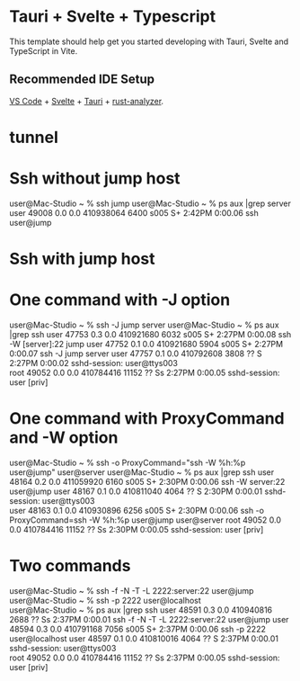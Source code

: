 # Tauri + Svelte + Typescript

This template should help get you started developing with Tauri, Svelte and TypeScript in Vite.

## Recommended IDE Setup

[VS Code](https://code.visualstudio.com/) + [Svelte](https://marketplace.visualstudio.com/items?itemName=svelte.svelte-vscode) + [Tauri](https://marketplace.visualstudio.com/items?itemName=tauri-apps.tauri-vscode) + [rust-analyzer](https://marketplace.visualstudio.com/items?itemName=rust-lang.rust-analyzer).


# tunnel
# Ssh without jump host
user@Mac-Studio ~ % ssh jump
user@Mac-Studio ~ % ps aux |grep server
user              49008   0.0  0.0 410938064   6400 s005  S+    2:42PM   0:00.06 ssh user@jump

# Ssh with jump host
# One command with -J option
user@Mac-Studio ~ % ssh -J jump server
user@Mac-Studio ~ % ps aux |grep ssh
user              47753   0.3  0.0 410921680   6032 s005  S+    2:27PM   0:00.08 ssh -W [server]:22 jump
user              47752   0.1  0.0 410921680   5904 s005  S+    2:27PM   0:00.07 ssh -J jump server
user              47757   0.1  0.0 410792608   3808   ??  S     2:27PM   0:00.02 sshd-session: user@ttys003  
root             49052   0.0  0.0 410784416  11152   ??  Ss    2:27PM   0:00.05 sshd-session: user [priv]
# One command with ProxyCommand and -W option
user@Mac-Studio ~ % ssh -o ProxyCommand="ssh -W %h:%p user@jump" user@server
user@Mac-Studio ~ % ps aux |grep ssh
user              48164   0.2  0.0 411059920   6160 s005  S+    2:30PM   0:00.06 ssh -W server:22 user@jump
user              48167   0.1  0.0 410811040   4064   ??  S     2:30PM   0:00.01 sshd-session: user@ttys003  
user              48163   0.1  0.0 410930896   6256 s005  S+    2:30PM   0:00.06 ssh -o ProxyCommand=ssh -W %h:%p user@jump user@server
root             49052   0.0  0.0 410784416  11152   ??  Ss    2:30PM   0:00.05 sshd-session: user [priv]

# Two commands
user@Mac-Studio ~ % ssh -f -N -T -L 2222:server:22 user@jump
user@Mac-Studio ~ % ssh -p 2222 user@localhost   
user@Mac-Studio ~ % ps aux |grep ssh
user              48591   0.3  0.0 410940816   2688   ??  Ss    2:37PM   0:00.01 ssh -f -N -T -L 2222:server:22 user@jump
user              48594   0.3  0.0 410791168   7056 s005  S+    2:37PM   0:00.06 ssh -p 2222 user@localhost
user              48597   0.1  0.0 410810016   4064   ??  S     2:37PM   0:00.01 sshd-session: user@ttys003  
root             49052   0.0  0.0 410784416  11152   ??  Ss    2:37PM   0:00.05 sshd-session: user [priv]
